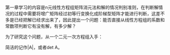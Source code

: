 第一章学习的内容是n元线性方程组矩阵消元法和解的情况判别准则，在判断解情况的过程中需要将增广矩阵经过初等行变换化成阶梯型矩阵才能进行判断，这差不多是已经把解已经求出来了，因此提出一个问题：能否直接从线性方程组的系数和常数项判断它有没有解，有多少解？

为了研究这个问题，从一个二元一次方程组入手：

简洁的记作|A|，或者det A。



